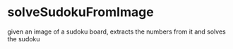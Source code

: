 # solveSudokuFromImage
given an image of a sudoku board, extracts the numbers from it and solves the sudoku
